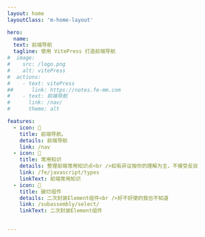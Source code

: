 ```yaml
---
layout: home
layoutClass: 'm-home-layout'

hero:
  name: 
  text: 前端导航
  tagline: 使用 VitePress 打造前端导航
#  image:
#    src: /logo.png
#    alt: vitePress
#  actions:
#    - text: vitePress
##      link: https://notes.fe-mm.com
#    - text: 前端导航
#      link: /nav/
#      theme: alt

features:
  - icon: 🧰
    title: 前端导航。
    details: 前端导航
    link: /nav
  - icon: 📖
    title: 常用知识
    details: 整理前端常用知识点<br />如有异议按你的理解为主，不接受反驳
    link: /fe/javascript/types
    linkText: 前端常用知识
  - icon: 📘
    title: 破烂组件
    details: 二次封装Element组件<br />好不好使的我也不知道
    link: /subassembly/select/
    linkText: 二次封装Element组件

  
---
```


<style>
/*爱的魔力转圈圈*/
.m-home-layout .image-src:hover {
  transform: translate(-50%, -50%) rotate(666turn);
  transition: transform 59s 1s cubic-bezier(0.3, 0, 0.8, 1);
}

.m-home-layout .details small {
  opacity: 0.8;
}

.m-home-layout .bottom-small {
  display: block;
  margin-top: 2em;
  text-align: right;
}
</style>

